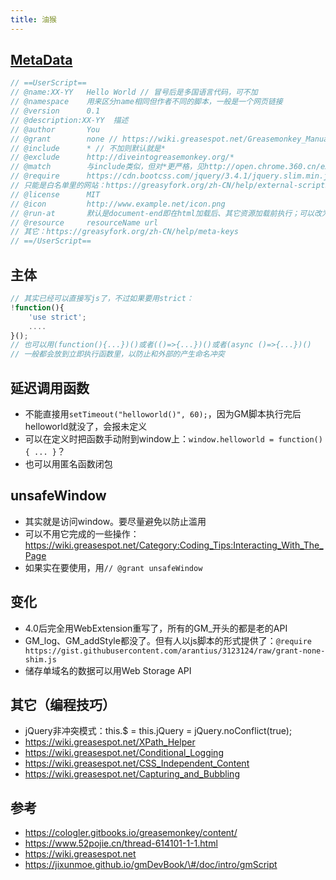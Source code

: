 ```yaml
---
title: 油猴
---
```


## [MetaData](https://wiki.greasespot.net/Metadata_Block)

```js
// ==UserScript==
// @name:XX-YY   Hello World // 冒号后是多国语言代码，可不加
// @namespace    用来区分name相同但作者不同的脚本，一般是一个网页链接
// @version      0.1
// @description:XX-YY  描述
// @author       You
// @grant        none // https://wiki.greasespot.net/Greasemonkey_Manual:API
// @include      * // 不加则默认就是*
// @exclude      http://diveintogreasemonkey.org/*
// @match        与include类似，但对*更严格，见http://open.chrome.360.cn/extension_dev/match_patterns.html
// @require      https://cdn.bootcss.com/jquery/3.4.1/jquery.slim.min.js
// 只能是白名单里的网站：https://greasyfork.org/zh-CN/help/external-scripts
// @license      MIT
// @icon         http://www.example.net/icon.png
// @run-at       默认是document-end即在html加载后、其它资源加载前执行；可以改为document-start或document-idle（全部加载完后）
// @resource     resourceName url
// 其它：https://greasyfork.org/zh-CN/help/meta-keys
// ==/UserScript==
```

## 主体

```js
// 其实已经可以直接写js了，不过如果要用strict：
!function(){
    'use strict';
    ....
}();
// 也可以用(function(){...})()或者(()=>{...})()或者(async ()=>{...})()
// 一般都会放到立即执行函数里，以防止和外部的产生命名冲突
```

## 延迟调用函数

* 不能直接用`setTimeout("helloworld()", 60);`，因为GM脚本执行完后helloworld就没了，会报未定义
* 可以在定义时把函数手动附到window上：`window.helloworld = function() { ... }`？
* 也可以用匿名函数闭包

## unsafeWindow

* 其实就是访问window。要尽量避免以防止滥用
* 可以不用它完成的一些操作：https://wiki.greasespot.net/Category:Coding_Tips:Interacting_With_The_Page
* 如果实在要使用，用`// @grant unsafeWindow`

## 变化

* 4.0后完全用WebExtension重写了，所有的GM_开头的都是老的API
* GM_log、GM_addStyle都没了。但有人以js脚本的形式提供了：`@require https://gist.githubusercontent.com/arantius/3123124/raw/grant-none-shim.js`
* 储存单域名的数据可以用Web Storage API

## 其它（编程技巧）

* jQuery非冲突模式：this.$ = this.jQuery = jQuery.noConflict(true);
* https://wiki.greasespot.net/XPath_Helper
* https://wiki.greasespot.net/Conditional_Logging
* https://wiki.greasespot.net/CSS_Independent_Content
* https://wiki.greasespot.net/Capturing_and_Bubbling

## 参考

* https://cologler.gitbooks.io/greasemonkey/content/
* https://www.52pojie.cn/thread-614101-1-1.html
* https://wiki.greasespot.net
* https://jixunmoe.github.io/gmDevBook/\#/doc/intro/gmScript
